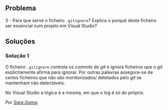 ## Problema

3 - Para que serve o ficheiro `.gitignore`? Explica o porquê deste ficheiro
ser essencial num projeto em Visual Studio?

## Soluções

### Solução 1

O ficheiro `.gitignore` controla os _commits_ do _git_ 
e ignora ficheiros que o _git_ explicitamente afirma para ignorar.
Por outras palavras assegura-se de certos ficheiros que
não são monitorizados/ detetados pelo _git_ se mantenham não detectáveis.

No Visual Studio a lógica é a mesma, em que o log é só do próprio.

*Por [Sara Gama](https://github.com/serapinta).*

